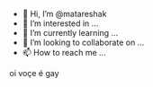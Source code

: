 - 👋 Hi, I’m @matareshak
- 👀 I’m interested in ...
- 🌱 I’m currently learning ...
- 💞️ I’m looking to collaborate on ...
- 📫 How to reach me ...

<!---
matareshak/matareshak is a ✨ special ✨ repository because its `README.md` (this file) appears on your GitHub profile.
You can click the Preview link to take a look at your changes.
--->oi voçe é gay
